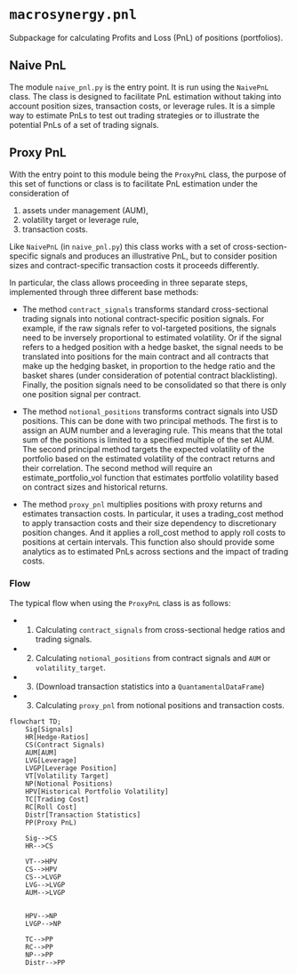 # `macrosynergy.pnl`

Subpackage for calculating Profits and Loss (PnL) of positions (portfolios).

## Naive PnL

The module `naive_pnl.py` is the entry point. It is run using the `NaivePnL` class. The class is designed to facilitate PnL estimation without taking into account position sizes, transaction costs, or leverage rules. It is a simple way to estimate PnLs to test out trading strategies or to illustrate the potential PnLs of a set of trading signals.

## Proxy PnL

With the entry point to this module being the `ProxyPnL` class, the purpose of this set of functions or class is to facilitate PnL estimation under the consideration of

1. assets under management (AUM),
2. volatility target or leverage rule,
3. transaction costs.

Like `NaivePnL` (in `naive_pnl.py`) this class works with a set of cross-section-specific signals and produces an illustrative PnL, but to consider position sizes and contract-specific transaction costs it proceeds differently.

In particular, the class allows proceeding in three separate steps, implemented through three different base methods:

- The method `contract_signals` transforms standard cross-sectional trading signals into notional contract-specific position signals. For example, if the raw signals refer to vol-targeted positions, the signals need to be inversely proportional to estimated volatility. Or if the signal refers to a hedged position with a hedge basket, the signal needs to be translated into positions for the main contract and all contracts that make up the hedging basket, in proportion to the hedge ratio and the basket shares (under consideration of potential contract blacklisting). Finally, the position signals need to be consolidated so that there is only one position signal per contract.

- The method `notional_positions` transforms contract signals into USD positions. This can be done with two principal methods. The first is to assign an AUM number and a leveraging rule. This means that the total sum of the positions is limited to a specified multiple of the set AUM. The second principal method targets the expected volatility of the portfolio based on the estimated volatility of the contract returns and their correlation. The second method will require an estimate_portfolio_vol function that estimates portfolio volatility based on contract sizes and historical returns.

- The method `proxy_pnl` multiplies positions with proxy returns and estimates transaction costs. In particular, it uses a trading_cost method to apply transaction costs and their size dependency to discretionary position changes. And it applies a roll_cost method to apply roll costs to positions at certain intervals. This function also should provide some analytics as to estimated PnLs across sections and the impact of trading costs.

### Flow

The typical flow when using the `ProxyPnL` class is as follows:

- 1. Calculating `contract_signals` from cross-sectional hedge ratios and trading signals.
- 2. Calculating `notional_positions` from contract signals and `AUM` or `volatility_target`.

- 3. (Download transaction statistics into a `QuantamentalDataFrame`)
- 3. Calculating `proxy_pnl` from notional positions and transaction costs.

```{mermaid}
flowchart TD;
    Sig[Signals]
    HR[Hedge-Ratios]
    CS(Contract Signals)
    AUM[AUM]
    LVG[Leverage]
    LVGP[Leverage Position]
    VT[Volatility Target]
    NP(Notional Positions)
    HPV[Historical Portfolio Volatility]
    TC[Trading Cost]
    RC[Roll Cost]
    Distr[Transaction Statistics]
    PP(Proxy PnL)

    Sig-->CS
    HR-->CS

    VT-->HPV
    CS-->HPV
    CS-->LVGP
    LVG-->LVGP
    AUM-->LVGP


    HPV-->NP
    LVGP-->NP

    TC-->PP
    RC-->PP
    NP-->PP
    Distr-->PP

```
